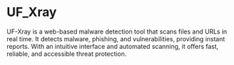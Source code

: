 # UF_Xray
UF-Xray is a web-based malware detection tool that scans files and URLs in real time. It detects malware, phishing, and vulnerabilities, providing instant reports. With an intuitive interface and automated scanning, it offers fast, reliable, and accessible threat protection. 
